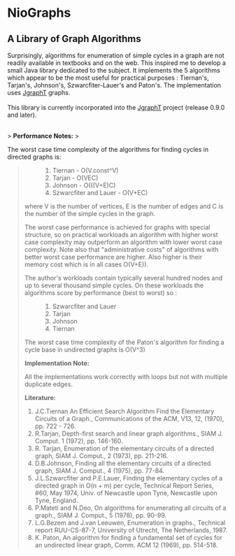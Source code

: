 # NioGraphs #

## A Library of Graph Algorithms ##
<p>
Surprisingly, algorithms for enumeration of simple cycles in a graph are not readily available in textbooks and on the web. This inspired me to develop a small Java library  dedicated to the subject. It implements the 5 algorithms which appear to be the most useful for practical purposes : Tiernan's, Tarjan's, Johnson's, Szwarcfiter-Lauer's and Paton's. The implementation uses <a href='http://jgrapht.org'>JgraphT</a> graphs.<br>
<br>
This library is currently incorporated into the <a href='http://jgrapht.org'>JgraphT</a> project (release 0.9.0 and later).<br>
<br>
</p>
> <b>Performance Notes:</b>
> <p>The worst case time complexity of the algorithms for finding cycles in directed graphs is:<br>
<blockquote><ol>
<blockquote><li>Tiernan - O(V.const^V)</li>
<li>Tarjan - O(VEC)</li>
<li>Johnson - O(((V+E)C)</li>
<li>Szwarcfiter and Lauer - O(V+EC)</li>
</blockquote></ol>
where V is the number of vertices, E is the number of edges and C is the number of the simple cycles in the graph.<br>
</p>
<p>The worst case performance is achieved for graphs with special structure, so on practical workloads an algorithm with higher worst case complexity may outperform an algorithm with lower worst case complexity. Note also that "administrative costs" of algorithms with better worst case performance are higher. Also higher is their memory cost which is in all cases O(V+E)).</p>
<p>The author's workloads contain typically several hundred nodes and up to several  thousand simple cycles. On these workloads the algorithms score by performance (best to worst) so :<br>
<ol>
<blockquote><li>Szwarcfiter and Lauer</li>
<li>Tarjan</li>
<li>Johnson</li>
<li>Tiernan</li>
</blockquote></ol>
The worst case time complexity of the Paton's algorithm for finding a cycle base in undirected graphs is O(V^3)<br>
<p>
<b>Implementation Note:</b><p> All the implementations work correctly with loops but not with multiple duplicate edges.<br>
</p>
<b>Literature:</b>
<br>
<ol>
<li>J.C.Tiernan An Efficient Search Algorithm Find the Elementary Circuits of a Graph., Communications of the ACM, V13, 12, (1970), pp. 722 - 726.</li>
<li>R.Tarjan, Depth-first search and linear graph algorithms., SIAM J. Comput. 1 (1972), pp. 146-160.</li>
<li>R. Tarjan, Enumeration of the elementary circuits of a directed graph, SIAM J. Comput., 2 (1973), pp. 211-216.</li>
<li>D.B.Johnson, Finding all the elementary circuits of a directed graph, SIAM J. Comput., 4 (1975), pp. 77-84.</li>
<li>J.L.Szwarcfiter and P.E.Lauer, Finding the elementary cycles of a directed graph in O(n + m) per cycle, Technical Report Series, #60, May 1974, Univ. of Newcastle upon Tyne, Newcastle upon Tyne, England.</li>
<li>P.Mateti and N.Deo, On algorithms for enumerating all circuits of a graph., SIAM J. Comput., 5 (1978), pp. 90-99.</li>
<li>L.G.Bezem and J.van Leeuwen, Enumeration in graphs., Technical report RUU-CS-87-7, University of Utrecht, The Netherlands, 1987.</li>
<li>K. Paton, An algorithm for finding a fundamental set of cycles for an undirected linear graph, Comm. ACM 12 (1969), pp. 514-518.</li>
</ol>